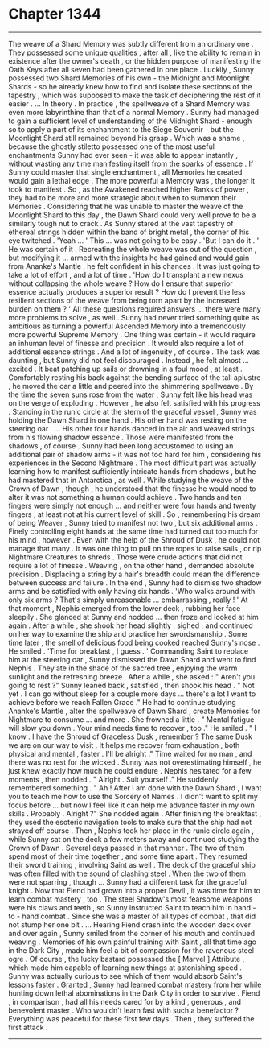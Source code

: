 
# Chapter 1344


---

The weave of a Shard Memory was subtly different from an ordinary one . They possessed some unique qualities , after all , like the ability to remain in existence after the owner's death , or the hidden purpose of manifesting the Oath Keys after all seven had been gathered in one place .
Luckily , Sunny possessed two Shard Memories of his own - the Midnight and Moonlight Shards - so he already knew how to find and isolate these sections of the tapestry , which was supposed to make the task of deciphering the rest of it easier .
... In theory .
In practice , the spellweave of a Shard Memory was even more labyrinthine than that of a normal Memory . Sunny had managed to gain a sufficient level of understanding of the Midnight Shard - enough so to apply a part of its enchantment to the Siege Souvenir - but the Moonlight Shard still remained beyond his grasp .
Which was a shame , because the ghostly stiletto possessed one of the most useful enchantments Sunny had ever seen - it was able to appear instantly , without wasting any time manifesting itself from the sparks of essence . If Sunny could master that single enchantment , all Memories he created would gain a lethal edge .
The more powerful a Memory was , the longer it took to manifest . So , as the Awakened reached higher Ranks of power , they had to be more and more strategic about when to summon their Memories .
Considering that he was unable to master the weave of the Moonlight Shard to this day , the Dawn Shard could very well prove to be a similarly tough nut to crack .
As Sunny stared at the vast tapestry of ethereal strings hidden within the band of bright metal , the corner of his eye twitched .
'Yeah ... '
This ... was not going to be easy .
'But I can do it . '
He was certain of it . Recreating the whole weave was out of the question , but modifying it ... armed with the insights he had gained and would gain from Ananke's Mantle , he felt confident in his chances .
It was just going to take a lot of effort , and a lot of time .
'How do I transplant a new nexus without collapsing the whole weave ? How do I ensure that superior essence actually produces a superior result ? How do I prevent the less resilient sections of the weave from being torn apart by the increased burden on them ? '
All these questions required answers ... there were many more problems to solve , as well . Sunny had never tried something quite as ambitious as turning a powerful Ascended Memory into a tremendously more powerful Supreme Memory .
One thing was certain - it would require an inhuman level of finesse and precision . It would also require a lot of additional essence strings .
And a lot of ingenuity , of course .
The task was daunting , but Sunny did not feel discouraged . Instead , he felt almost ... excited .
It beat patching up sails or drowning in a foul mood , at least .
Comfortably resting his back against the bending surface of the tall aplustre , he moved the oar a little and peered into the shimmering spellweave .
By the time the seven suns rose from the water , Sunny felt like his head was on the verge of exploding . However , he also felt satisfied with his progress .
Standing in the runic circle at the stern of the graceful vessel , Sunny was holding the Dawn Shard in one hand . His other hand was resting on the steering oar .
... His other four hands danced in the air and weaved strings from his flowing shadow essence . Those were manifested from the shadows , of course .
Sunny had been long accustomed to using an additional pair of shadow arms - it was not too hard for him , considering his experiences in the Second Nightmare . The most difficult part was actually learning how to manifest sufficiently intricate hands from shadows , but he had mastered that in Antarctica , as well .
While studying the weave of the Crown of Dawn , though , he understood that the finesse he would need to alter it was not something a human could achieve . Two hands and ten fingers were simply not enough ... and neither were four hands and twenty fingers , at least not at his current level of skill .
So , remembering his dream of being Weaver , Sunny tried to manifest not two , but six additional arms . Finely controlling eight hands at the same time had turned out too much for his mind , however . Even with the help of the Shroud of Dusk , he could not manage that many .
It was one thing to pull on the ropes to raise sails , or rip Nightmare Creatures to shreds . Those were crude actions that did not require a lot of finesse . Weaving , on the other hand , demanded absolute precision . Displacing a string by a hair's breadth could mean the difference between success and failure .
In the end , Sunny had to dismiss two shadow arms and be satisfied with only having six hands .
'Who walks around with only six arms ? That's simply unreasonable ... embarrassing , really ! '
At that moment , Nephis emerged from the lower deck , rubbing her face sleepily . She glanced at Sunny and nodded ... then froze and looked at him again .
After a while , she shook her head slightly , sighed , and continued on her way to examine the ship and practice her swordsmanship .
Some time later , the smell of delicious food being cooked reached Sunny's nose .
He smiled .
'Time for breakfast , I guess . '
Commanding Saint to replace him at the steering oar , Sunny dismissed the Dawn Shard and went to find Nephis .
They ate in the shade of the sacred tree , enjoying the warm sunlight and the refreshing breeze . After a while , she asked :
" Aren't you going to rest ?"
Sunny leaned back , satisfied , then shook his head .
" Not yet . I can go without sleep for a couple more days ... there's a lot I want to achieve before we reach Fallen Grace ."
He had to continue studying Ananke's Mantle , alter the spellweave of Dawn Shard , create Memories for Nightmare to consume ... and more .
She frowned a little .
" Mental fatigue will slow you down . Your mind needs time to recover , too ."
He smiled .
" I know . I have the Shroud of Graceless Dusk , remember ? The same Dusk we are on our way to visit . It helps me recover from exhaustion , both physical and mental , faster . I'll be alright ."
Time waited for no man , and there was no rest for the wicked . Sunny was not overestimating himself , he just knew exactly how much he could endure .
Nephis hesitated for a few moments , then nodded .
" Alright . Suit yourself ."
He suddenly remembered something .
" Ah ! After I am done with the Dawn Shard , I want you to teach me how to use the Sorcery of Names . I didn't want to split my focus before ... but now I feel like it can help me advance faster in my own skills . Probably . Alright ?"
She nodded again .
After finishing the breakfast , they used the esoteric navigation tools to make sure that the ship had not strayed off course . Then , Nephis took her place in the runic circle again , while Sunny sat on the deck a few meters away and continued studying the Crown of Dawn .
Several days passed in that manner . The two of them spend most of their time together , and some time apart . They resumed their sword training , involving Saint as well . The deck of the graceful ship was often filled with the sound of clashing steel .
When the two of them were not sparring , though ... Sunny had a different task for the graceful knight .
Now that Fiend had grown into a proper Devil , it was time for him to learn combat mastery , too .
The steel Shadow's most fearsome weapons were his claws and teeth , so Sunny instructed Saint to teach him in hand - to - hand combat . Since she was a master of all types of combat , that did not stump her one bit .
... Hearing Fiend crash into the wooden deck over and over again , Sunny smiled from the corner of his mouth and continued weaving . Memories of his own painful training with Saint , all that time ago in the Dark City , made him feel a bit of compassion for the ravenous steel ogre .
Of course , the lucky bastard possessed the [ Marvel ] Attribute , which made him capable of learning new things at astonishing speed . Sunny was actually curious to see which of them would absorb Saint's lessons faster .
Granted , Sunny had learned combat mastery from her while hunting down lethal abominations in the Dark City in order to survive . Fiend , in comparison , had all his needs cared for by a kind , generous , and benevolent master .
Who wouldn't learn fast with such a benefactor ?
Everything was peaceful for these first few days .
Then , they suffered the first attack .

---

